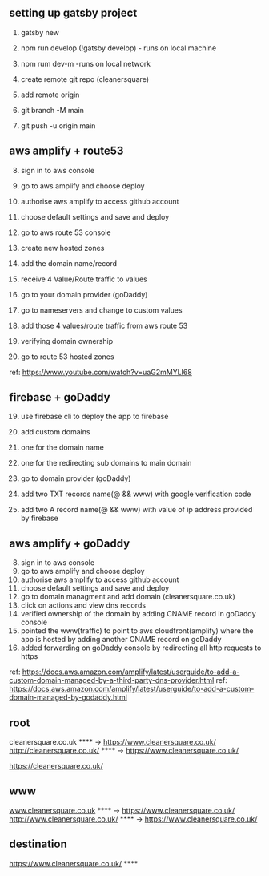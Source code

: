 ## setting up gatsby project

1.  gatsby new <foldername>
2.  npm run develop (!gatsby develop) - runs on local machine
3.  npm rum dev-m -runs on local network

4.  create remote git repo (cleanersquare)
5.  add remote origin
6.  git branch -M main
7.  git push -u origin main

## aws amplify + route53

8.  sign in to aws console
9.  go to aws amplify and choose deploy
10. authorise aws amplify to access github account
11. choose default settings and save and deploy

12. go to aws route 53 console
13. create new hosted zones
14. add the domain name/record
15. receive 4 Value/Route traffic to values

16. go to your domain provider (goDaddy)
17. go to nameservers and change to custom values
18. add those 4 values/route traffic from aws route 53

19. verifying domain ownership
20. go to route 53 hosted zones

ref: https://www.youtube.com/watch?v=uaG2mMYLI68

## firebase + goDaddy

19. use firebase cli to deploy the app to firebase
20. add custom domains
21. one for the domain name
22. one for the redirecting sub domains to main domain

23. go to domain provider (goDaddy)
24. add two TXT records name(@ && www) with google verification code
25. add two A record name(@ && www) with value of ip address provided by firebase

## aws amplify + goDaddy

8.  sign in to aws console
9.  go to aws amplify and choose deploy
10. authorise aws amplify to access github account
11. choose default settings and save and deploy
12. go to domain managment and add domain (cleanersquare.co.uk)
13. click on actions and view dns records
14. verified ownership of the domain by adding CNAME record in goDaddy console
15. pointed the www(traffic) to point to aws cloudfront(amplify) where the app is hosted by adding another CNAME record on goDaddy
16. added forwarding on goDaddy console by redirecting all http requests to https

ref: https://docs.aws.amazon.com/amplify/latest/userguide/to-add-a-custom-domain-managed-by-a-third-party-dns-provider.html
ref: https://docs.aws.amazon.com/amplify/latest/userguide/to-add-a-custom-domain-managed-by-godaddy.html

## root

cleanersquare.co.uk \*\*\*\* -> https://www.cleanersquare.co.uk/
http://cleanersquare.co.uk/ \*\*\*\* -> https://www.cleanersquare.co.uk/

https://cleanersquare.co.uk/

## www

www.cleanersquare.co.uk \*\*\*\* -> https://www.cleanersquare.co.uk/
http://www.cleanersquare.co.uk/ \*\*\*\* -> https://www.cleanersquare.co.uk/

## destination

https://www.cleanersquare.co.uk/ \*\*\*\*
